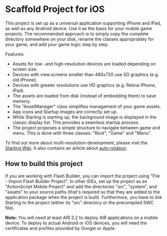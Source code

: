 Scaffold Project for iOS
========================

This project is set up as a universal application supporting iPhone and iPad, as well as any Android device. Use it as the basis for your mobile game projects. The recommended approach is to simply copy the complete directory somewhere on your disk, rename the classes appropriately for your game, and add your game logic step by step.

Features:

* Assets for low- and high-resolution devices are loaded depending on screen size.
* Devices with view.screens smaller than 480x720 use SD graphics (e.g. old iPhone).
* Devices with greater resolutions use HD graphics (e.g. Retina iPhone, iPad).
* The assets are loaded from disk (instead of embedding them) to save memory.
* The "AssetManager" class simplifies management of your game assets.
* App icons and Startup images are correctly set up.
* While Starling is starting up, the background image is displayed in the classic 
  display list. This provides a seamless startup process.
* The project proposes a simple structure to navigate between game and menu. This
  is done with three classes: "Root", "Game" and "Menu".

To find out more about multi-resolution development, please visit the [Starling Wiki][1]. 
It also contains an article about [auto-rotation][2].

[1]: http://wiki.starling-framework.org/manual/multi-resolution_development
[2]: http://wiki.starling-framework.org/manual/auto-rotation

## How to build this project ##

If you are working with Flash Builder, you can import the project using "File - Import Flash Builder Project". In other IDEs, set up the project as an "ActionScript Mobile Project" and add the directories "src", "system", and "assets" to your source paths (that's required so that they are added to the application package when the project is built). Furthermore, you have to link Starling to the project (either its "src" directory or the precompiled SWC file).

**Note:** You will need at least AIR 3.2 to deploy AIR applications on a mobile device. To deploy to actual Android or iOS devices, you will need the certificates and profiles provided by Google or Apple.
